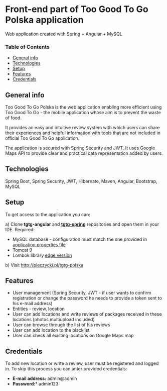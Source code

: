 # Front-end part of Too Good To Go Polska application

Web application created with Spring + Angular + MySQL

### Table of Contents
* [General info](#general-info)
* [Technologies](#technologies)
* [Setup](#setup)
* [Features](#features)
* [Credentials](#credentials)
 
## General info

Too Good To Go Polska is the web application enabling more efficient using Too Good To Go - the mobile application whose aim is to prevent the waste of food.

It provides an easy and intuitive review system with which users can share their experiences and helpful information with tools that are not included in official Too Good To Go application.

The application is secured with Spring Security and JWT. It uses Google Maps API to provide clear and practical data representation added by users.

## Technologies

Spring Boot, Spring Security, JWT, Hibernate, Maven, Angular, Bootstrap, MySQL

## Setup

To get access to the application you can:

a) Clone **tgtg-angular** and [**tgtg-spring**](https://github.com/PatrykLeczycki/tgtg-spring-boot) repositories and open them in your IDE. Required: 
* MySQL database - configuration must match the one provided in [application.properties file](https://github.com/PatrykLeczycki/tgtg-spring-boot/blob/main/src/main/resources/application.properties) 
* Tomcat 9
* Lombok library [edge version](https://projectlombok.org/download-edge)

b) Visit http://pleczycki.pl/tgtg-polska

## Features

* User management (Spring Security, JWT - if user wants to confirm registration or change the password he needs to provide a token sent to his e-mail address)
* Entities - review, location
* User can add locations and write reviews of packages received in these locations (photos multiupload included)
* User can browse through the list of his reviews
* User can add location to the blacklist
* User can check all existing locations on Google Maps map

## Credentials

To add new location or write a review, user must be registered and logged in. To skip this process you can anter provided credentials:

* **E-mail address:** admin@admin
* **Password:*** admin123
